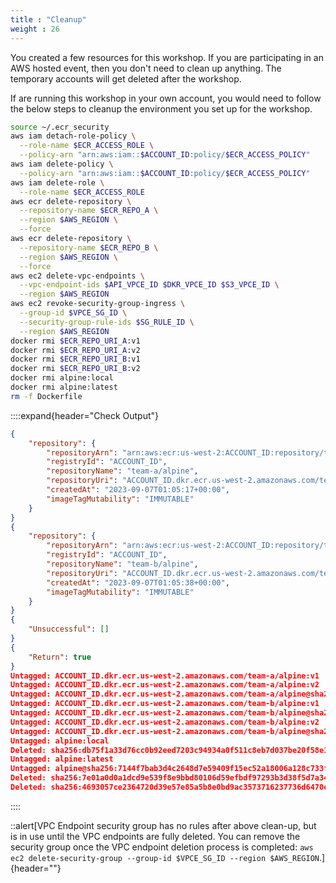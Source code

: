 ```yaml
---
title : "Cleanup"
weight : 26
---
```


You created a few resources for this workshop. If you are participating in an AWS hosted event, then you don't need to clean up anything. The temporary accounts will get deleted after the workshop.

If are running this workshop in your own account, you would need to follow the below steps to cleanup the environment you set up for the workshop.

```bash
source ~/.ecr_security
aws iam detach-role-policy \
  --role-name $ECR_ACCESS_ROLE \
  --policy-arn "arn:aws:iam::$ACCOUNT_ID:policy/$ECR_ACCESS_POLICY"
aws iam delete-policy \
  --policy-arn "arn:aws:iam::$ACCOUNT_ID:policy/$ECR_ACCESS_POLICY"
aws iam delete-role \
  --role-name $ECR_ACCESS_ROLE
aws ecr delete-repository \
  --repository-name $ECR_REPO_A \
  --region $AWS_REGION \
  --force
aws ecr delete-repository \
  --repository-name $ECR_REPO_B \
  --region $AWS_REGION \
  --force
aws ec2 delete-vpc-endpoints \
  --vpc-endpoint-ids $API_VPCE_ID $DKR_VPCE_ID $S3_VPCE_ID \
  --region $AWS_REGION
aws ec2 revoke-security-group-ingress \
  --group-id $VPCE_SG_ID \
  --security-group-rule-ids $SG_RULE_ID \
  --region $AWS_REGION
docker rmi $ECR_REPO_URI_A:v1
docker rmi $ECR_REPO_URI_A:v2
docker rmi $ECR_REPO_URI_B:v1
docker rmi $ECR_REPO_URI_B:v2
docker rmi alpine:local
docker rmi alpine:latest
rm -f Dockerfile
```

::::expand{header="Check Output"}
```json
{
    "repository": {
        "repositoryArn": "arn:aws:ecr:us-west-2:ACCOUNT_ID:repository/team-a/alpine",
        "registryId": "ACCOUNT_ID",
        "repositoryName": "team-a/alpine",
        "repositoryUri": "ACCOUNT_ID.dkr.ecr.us-west-2.amazonaws.com/team-a/alpine",
        "createdAt": "2023-09-07T01:05:17+00:00",
        "imageTagMutability": "IMMUTABLE"
    }
}
{
    "repository": {
        "repositoryArn": "arn:aws:ecr:us-west-2:ACCOUNT_ID:repository/team-b/alpine",
        "registryId": "ACCOUNT_ID",
        "repositoryName": "team-b/alpine",
        "repositoryUri": "ACCOUNT_ID.dkr.ecr.us-west-2.amazonaws.com/team-b/alpine",
        "createdAt": "2023-09-07T01:05:38+00:00",
        "imageTagMutability": "IMMUTABLE"
    }
}
{
    "Unsuccessful": []
}
{
    "Return": true
}
Untagged: ACCOUNT_ID.dkr.ecr.us-west-2.amazonaws.com/team-a/alpine:v1
Untagged: ACCOUNT_ID.dkr.ecr.us-west-2.amazonaws.com/team-a/alpine:v2
Untagged: ACCOUNT_ID.dkr.ecr.us-west-2.amazonaws.com/team-a/alpine@sha256:c5c5fda71656f28e49ac9c5416b3643eaa6a108a8093151d6d1afc9463be8e33
Untagged: ACCOUNT_ID.dkr.ecr.us-west-2.amazonaws.com/team-b/alpine:v1
Untagged: ACCOUNT_ID.dkr.ecr.us-west-2.amazonaws.com/team-b/alpine@sha256:c5c5fda71656f28e49ac9c5416b3643eaa6a108a8093151d6d1afc9463be8e33
Untagged: ACCOUNT_ID.dkr.ecr.us-west-2.amazonaws.com/team-b/alpine:v2
Untagged: ACCOUNT_ID.dkr.ecr.us-west-2.amazonaws.com/team-b/alpine@sha256:da86df75e0d157fb800cf374a9b29029eddbfc5691948eccf6cbc35975974b68
Untagged: alpine:local
Deleted: sha256:db75f1a33d76cc0b92eed7203c94934a0f511c8eb7d037be20f58e102982a488
Untagged: alpine:latest
Untagged: alpine@sha256:7144f7bab3d4c2648d7e59409f15ec52a18006a128c733fcff20d3a4a54ba44a
Deleted: sha256:7e01a0d0a1dcd9e539f8e9bbd80106d59efbdf97293b3d38f5d7a34501526cdb
Deleted: sha256:4693057ce2364720d39e57e85a5b8e0bd9ac3573716237736d6470ec5b7b7230

```
::::

::alert[VPC Endpoint security group has no rules after above clean-up, but is in use until the VPC endpoints are fully deleted. You can remove the security group once the VPC endpoint deletion process is completed: `aws ec2 delete-security-group --group-id $VPCE_SG_ID --region $AWS_REGION`.]{header=""}

